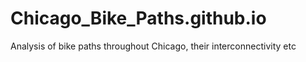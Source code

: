 # Chicago_Bike_Paths.github.io
Analysis of bike paths throughout Chicago, their interconnectivity etc
